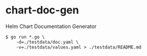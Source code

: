 # chart-doc-gen
Helm Chart Documentation Generator

```console
$ go run *.go \
    -d=./testdata/doc.yaml \
    -v=./testdata/values.yaml > ./testdata/README.md
```
